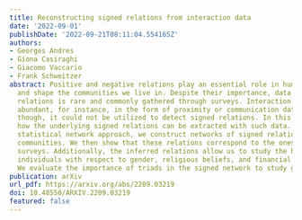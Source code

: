 ```yaml
---
title: Reconstructing signed relations from interaction data
date: '2022-09-01'
publishDate: '2022-09-21T08:11:04.554165Z'
authors:
- Georges Andres
- Giona Casiraghi
- Giacomo Vaccario
- Frank Schweitzer
abstract: Positive and negative relations play an essential role in human behavior
  and shape the communities we live in. Despite their importance, data about signed
  relations is rare and commonly gathered through surveys. Interaction data is more
  abundant, for instance, in the form of proximity or communication data. So far,
  though, it could not be utilized to detect signed relations. In this paper, we show
  how the underlying signed relations can be extracted with such data. Employing a
  statistical network approach, we construct networks of signed relations in four
  communities. We then show that these relations correspond to the ones reported in
  surveys. Additionally, the inferred relations allow us to study the homophily of
  individuals with respect to gender, religious beliefs, and financial backgrounds.
  We evaluate the importance of triads in the signed network to study group cohesion.
publication: arXiv
url_pdf: https://arxiv.org/abs/2209.03219
doi: 10.48550/ARXIV.2209.03219
featured: false
---
```

